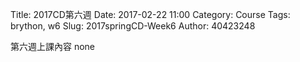 Title: 2017CD第六週
Date: 2017-02-22 11:00
Category: Course
Tags: brython, w6
Slug: 2017springCD-Week6
Author: 40423248


第六週上課內容
none